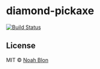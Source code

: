 # diamond-pickaxe

[![Build Status](https://travis-ci.org/noahblon/diamond-pickaxe.svg)](https://travis-ci.org/noahblon/diamond-pickaxe)

## License

MIT © [Noah Blon](www.noahblon.com)
